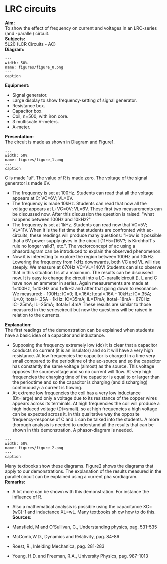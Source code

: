 # LRC circuits 
    
<b> Aim: </b>  
 To show the effect of frequency on current and voltages in an LRC-series (and -parallel) circuit.    
<b> Subjects: </b>  
 5L20 (LCR Circuits - AC)   
<b> Diagram: </b>  
   
```{figure} figures/figure_0.png  
---  
width: 50%  
name: figures/figure_0.png  
---  
caption  
``` 
      
<b> Equipment: </b>  
 
 *  Signal generator. 
 *  Large display to show frequency-setting of signal generator. 
 *  Resistance box. 
 *  Capacitor box. 
 *  Coil, n=500, with iron core. 
 *  3 multiscale V-meters. 
 *  A-meter.
     
<b> Presentation: </b>  
 The circuit is made as shown in Diagram and Figure1.      
```{figure} figures/figure_1.png  
---  
width: 50%  
name: figures/figure_1.png  
---  
caption  
``` 
 C is made 1uF. The value of R is made zero. The voltage of the signal generator is made 6V. 
 *  The frequency is set at 100Hz. Students can read that all the voltage appears at C: VC=6V; VL=0V. 
 *  The frequency is made 10kHz. Students can read that now all the voltage appears at L: VC=0V; VL=6V. These first two measurements can be discussed now. After this discussion the question is raised: "what happens between 100Hz and 10kHz?" 
 *  The frequency is set at 1kHz. Students can read now that VC=5V; VL=11V. When it is the fist time that students are confronted with ac-circuits, these readings will produce many questions: "How is it possible that a 6V power supply gives in the circuit (11+5=)16V?; is Kirchhoff's rule no longer valid?, etc.". The vectorconcept of ac using a phasordiagram can be introduced to explain the observed phenomenon. 
 *  Now it is interesting to explore the region between 100Hz and 10kHz. Lowering the frequency from 1kHz downwards, both VC and VL will rise steeply. We measure at 670Hz VC=VL=140V! Students can also observe that in this situation I is at a maximum. The results can be discussed now.  It is easy to change the circuit into a LC-parallelcircuit (). L and C have now an ammeter in series. Again measurements are made at f=100Hz, f=10kHz and f=1kHz and after that going down to resonance. We measured: - 100Hz: IC=0; IL=.16A; Itotal=.16A - 10kHz: IC=.35A; IL=.0; Itotal=.35A - 1kHz: IC=35mA; IL=17mA; Itotal=18mA - 670Hz: IC=25mA; IL=25mA; Itotal=1.4mA These results are similar to those measured in the seriescircuit but now the questions will be raised in relation to the currents.
    
<b> Explanation: </b>  
 The first readings of the demonstration can be explained when students have a basic idea of a capacitor and inductance.  
 *  Supposing the frequency extremely low (dc) it is clear that a capacitor conducts no current (it is an insulator) and so it will have a very high resistance. At low frequencies the capacitor is charged in a time very small compared to the periodtime of the ac-source and so the capacitor has constantly the same voltage (almost) as the source. This voltage opposes the sourcevoltage and so no current will flow. At very high frequencies the charging time of the capacitor is equal to or larger than the periodtime and so the capacitor is charging (and discharging) continuously: a current is flowing. 
 *  At extreme low frequencies the coil has a very low inductance (Dt=large) and only a voltage due to its resistance of the copper wires appears across its terminals. At high frequencies the coil will produce a high induced voltage (Dt=small), so at high frequencies a high voltage can be expected across it. In this qualitative way the opposite frequency-response of C and L can be talked into the students. A more thorough analysis is needed to understand all the results that can be shown in this demonstration. A phasor-diagram is needed.      
```{figure} figures/figure_2.png  
---  
width: 50%  
name: figures/figure_2.png  
---  
caption  
``` 
 Many textbooks show these diagrams. Figure2 shows the diagrams that apply to our demonstrations. The explanation of the results measured in the parallel circuit can be explained using a current pha
sordiagram.    
<b> Remarks: </b>  
 
 *  A lot more can be shown with this demonstration. For instance the influence of R. 
 *  Also a mathematical analysis is possible using the capacitance XC=(wC)-1 and inductance XL=wL. Many textbooks sh
ow how to do this.    
<b> Sources: </b>  
 
 *  Mansfield, M and O'Sullivan, C., Understanding physics, pag. 531-535 
 *  McComb,W.D., Dynamics and Relativity, pag. 84-86 
 *  Roest, R., Inleiding Mechanica, pag. 281-283 
 *  Young, H.D. and Freeman, R.A., University Physics, pag. 987-1013
  